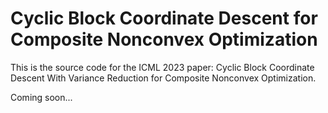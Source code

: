 # Cyclic Block Coordinate Descent for Composite Nonconvex Optimization
This is the source code for the ICML 2023 paper: Cyclic Block Coordinate Descent With Variance Reduction for Composite Nonconvex Optimization.

Coming soon...
